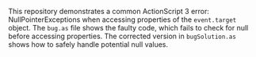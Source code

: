 This repository demonstrates a common ActionScript 3 error: NullPointerExceptions when accessing properties of the `event.target` object.  The `bug.as` file shows the faulty code, which fails to check for null before accessing properties. The corrected version in `bugSolution.as` shows how to safely handle potential null values.